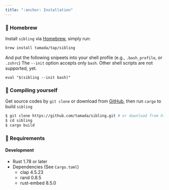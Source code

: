 ```yaml
---
title: ":anchor: Installation"
---
```


### :beer: Homebrew

Install `sibling` via [Homebrew](https://brew.sh), simply run:

```sh
brew install tamada/tap/sibling
```

And put the following snipeets into your shell profile (e.g., `.bash_profile`, or `.zshrc`)
The `--init` option accepts only `bash`.
Other shell scripts are not supported, yet.

```shell
eval "$(sibling --init bash)"
```

### :muscle: Compiling yourself

Get source codes by `git clone` or download from [GitHub](https://github.com/tamada/sibling),
then run `cargo` to build `sibling`

```sh
$ git clone https://github.com/tamada/sibling.git # or download from https://github.com/tamada/sibling
$ cd sibling
$ cargo build
```

### :briefcase: Requirements

#### Development

- Rust 1.78 or later
- Dependencies (See `Cargo.toml`)
  - clap 4.5.23
  - rand 0.8.5
  - rust-embed 8.5.0
